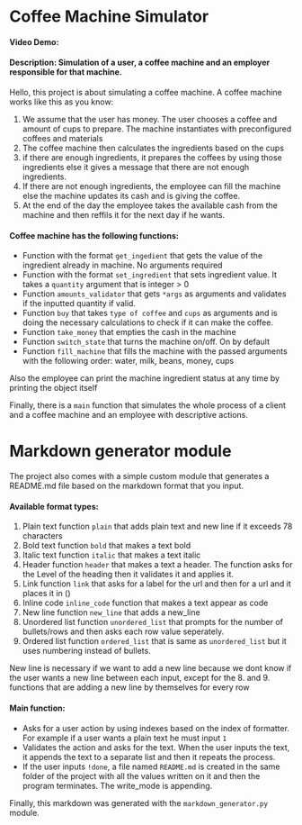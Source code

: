 # Coffee Machine Simulator

#### Video Demo:
#### Description: Simulation of a user, a coffee machine and an employer responsible for that machine.

Hello, this project is about simulating a coffee machine. A coffee machine works
like this as you know:

1. We assume that the user has money. The user chooses a coffee and amount of cups to prepare. The machine instantiates with preconfigured coffees and materials
2. The coffee machine then calculates the ingredients based on the cups
3. if there are enough ingredients, it prepares the coffees by using those ingredients else it gives a message that there are not enough ingredients.
4. If there are not enough ingredients, the employee can fill the machine else the machine updates its cash and is giving the coffee.
5. At the end of the day the employee takes the available cash from the machine and then reffils it for the next day if he wants.

#### Coffee machine has the following functions:

* Function with the format `get_ingedient` that gets the value of the ingredient already in machine. No arguments required
* Function with the format `set_ingredient` that sets ingredient value. It takes a `quantity` argument that is integer > 0
* Function `amounts_validator` that gets `*args` as arguments and validates if the inputted quantity if valid.
* Function `buy` that takes `type of coffee` and `cups` as arguments and is doing the necessary calculations to check if it can make the coffee.
* Function `take_money` that empties the cash in the machine
* Function `switch_state` that turns the machine on/off. On by default
* Function `fill_machine` that fills the machine with the passed arguments with the following order: water, milk, beans, money, cups

Also the employee can print the machine ingredient status at any time by printing
the object itself

Finally, there is a `main` function that simulates the whole process of a client and a coffee machine and an employee with descriptive actions.

# Markdown generator module

The project also comes with a simple custom module that generates a README.md file based on the markdown format that you input.
#### Available format types:

1. Plain text function `plain` that adds plain text and new line if it exceeds 78 characters
2. Bold text function `bold` that makes a text bold
3. Italic text function `italic` that makes a text italic
4. Header function `header` that makes a text a header. The function asks for the Level of the heading then it validates it and applies it.
5. Link function `link` that asks for a label for the url and then for a url and it places it in ()
6. Inline code `inline_code` function that makes a text appear as code
7. New line function `new_line` that adds a new_line
8. Unordered list function `unordered_list` that prompts for the number of bullets/rows and then asks each row value seperately.
9. Ordered list function `ordered_list` that is same as `unordered_list` but it uses numbering instead of bullets.

New line is necessary if we want to add a new line because we dont know if the
user wants a new line between each input, except for the 8. and 9. functions that are adding a new line by themselves for every row
#### Main function:

* Asks for a user action by using indexes based on the index of formatter. For example if a user wants a plain text he must input `1`
* Validates the action and asks for the text. When the user inputs the text, it appends the text to a separate list and then it repeats the process.
* If the user inputs `!done`, a file named `README.md` is created in the same folder of the project with all the values written on it and then the program terminates. The write_mode is appending.

Finally, this markdown was generated with the `markdown_generator.py` module.